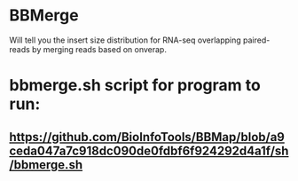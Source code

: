 # BBMerge #

Will tell you the insert size distribution for RNA-seq overlapping paired-reads by merging reads based on onverap.


# bbmerge.sh script for program to run: #
## https://github.com/BioInfoTools/BBMap/blob/a9ceda047a7c918dc090de0fdbf6f924292d4a1f/sh/bbmerge.sh ##

